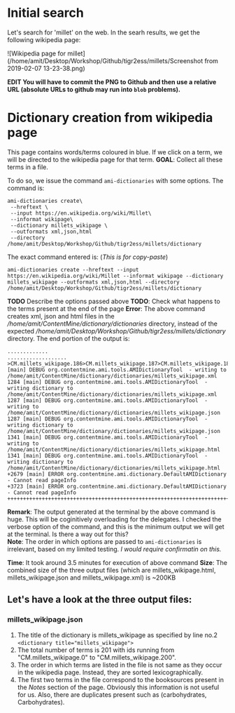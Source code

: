 
# Initial search
Let's search for 'millet' on the web. In the searh results, we get the following wikipedia page:

![Wikipedia page for millet]
(/home/amit/Desktop/Workshop/Github/tigr2ess/millets/Screenshot from 2019-02-07 13-23-38.png)

**EDIT You will have to commit the PNG to Github and then use a relative URL (absolute URLs to github may run into `blob` problems).**

# Dictionary creation from wikipedia page
This page contains words/terms coloured in blue. If we click on a term, we will be directed to the wikipedia page for that term.
**GOAL**: Collect all these terms in a file.

To do so, we issue the command `ami-dictionaries` with some options. The command is:
```
ami-dictionaries create\
 --hreftext \
 --input https://en.wikipedia.org/wiki/Millet\
 --informat wikipage\
 --dictionary millets_wikipage \
 --outformats xml,json,html
 --directory /home/amit/Desktop/Workshop/Github/tigr2ess/millets/dictionary
```
The exact command entered is: (*This is for copy-paste*)
```
ami-dictionaries create --hreftext --input https://en.wikipedia.org/wiki/Millet --informat wikipage --dictionary millets_wikipage --outformats xml,json,html --directory /home/amit/Desktop/Workshop/Github/tigr2ess/millets/dictionary
```
**TODO** Describe the options passed above
**TODO**: Check what happens to the terms present at the end of the page
**Error**: The above command creates xml, json and html files in the */home/amit/ContentMine/dictionary/dictionaries* directory, instead of the expected */home/amit/Desktop/Workshop/Github/tigr2ess/millets/dictionary* directory.
The end portion of the output is:
```
.............
...................
>CM.millets_wikipage.186>CM.millets_wikipage.187>CM.millets_wikipage.188>CM.millets_wikipage.189>CM.millets_wikipage.190>CM.millets_wikipage.191>CM.millets_wikipage.192>CM.millets_wikipage.193>CM.millets_wikipage.194>CM.millets_wikipage.195>CM.millets_wikipage.196>CM.millets_wikipage.197>CM.millets_wikipage.198>CM.millets_wikipage.199>CM.millets_wikipage.2001283 [main] DEBUG org.contentmine.ami.tools.AMIDictionaryTool  - writing to /home/amit/ContentMine/dictionary/dictionaries/millets_wikipage.xml
1284 [main] DEBUG org.contentmine.ami.tools.AMIDictionaryTool  - writing dictionary to /home/amit/ContentMine/dictionary/dictionaries/millets_wikipage.xml
1287 [main] DEBUG org.contentmine.ami.tools.AMIDictionaryTool  - writing to /home/amit/ContentMine/dictionary/dictionaries/millets_wikipage.json
1287 [main] DEBUG org.contentmine.ami.tools.AMIDictionaryTool  - writing dictionary to /home/amit/ContentMine/dictionary/dictionaries/millets_wikipage.json
1341 [main] DEBUG org.contentmine.ami.tools.AMIDictionaryTool  - writing to /home/amit/ContentMine/dictionary/dictionaries/millets_wikipage.html
1341 [main] DEBUG org.contentmine.ami.tools.AMIDictionaryTool  - writing dictionary to /home/amit/ContentMine/dictionary/dictionaries/millets_wikipage.html
+2679 [main] ERROR org.contentmine.ami.dictionary.DefaultAMIDictionary  - Cannot read pageInfo
+3723 [main] ERROR org.contentmine.ami.dictionary.DefaultAMIDictionary  - Cannot read pageInfo
+++++++++++++++++++++++++++++++++++++++++++++++++++++++++++++++++++++++++++++++++++++++++++++++++++++++++++++++++++++++++++++++++++++++++++++++++++++++++++++++++++++++++++++++++++++++++++++++++++++++
```


**Remark**: The output generated at the terminal by the above command is huge. This will be coginitively overloading for the delegates. I checked the verbose option of the command, and this is the minimum output we will get at the terminal. Is there a way out for this?  
**Note**: The order in which options are passed to `ami-dictionaries` is irrelevant, based on my limited testing. *I would require confirmatin on this.*

**Time**: It took around 3.5 minutes for execution of above command
**Size**: The combined size of the three output files (which are millets_wikipage.html, millets_wikipage.json and millets_wikipage.xml) is ~200KB

## Let's have a look at the three output files:
 
### millets_wikipage.json
1. The title of the dictionary is millets_wikipage as specified by line no.2 `<dictionary title="millets_wikipage">`
2. The total number of terms is 201 with ids running from "CM.millets_wikipage.0" to "CM.millets_wikipage.200".
3. The order in which terms are listed in the file is not same as they occur in the wikipedia page. Instead, they are sorted lexicographically.
4. The first two terms in the file correspond to the booksources present in the *Notes* section of the page. Obviously this information is not useful for us. Also, there are duplicates present such as (carbohydrates, Carbohydrates).








